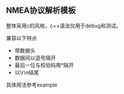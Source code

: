 ## NMEA协议解析模板

整体采用c的风格，c++语法仅用于debug和测试。

兼容以下特点

* 带数据头
* 数据间以逗号隔开
* 最后一位与校验码用*隔开
* 以\r\n结尾

具体用法参考example
